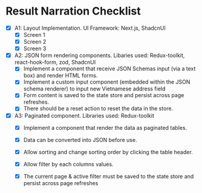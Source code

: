 # Result Narration Checklist


- [X] A1: Layout Implementation. UI Framework: Next.js, ShadcnUI
  - [X] Screen 1
  - [X] Screen 2
  - [X] Screen 3

- [X] A2: JSON form rendering components. Libaries used: Redux-toolkit, react-hook-form, zod, ShadcnUI
  - [X] Implement a component that receive JSON Schemas input (via a text box) and render HTML forms.
  - [X] Implement a custom input component (embedded within the JSON schema renderer) to input new Vietnamese address field
  - [X] Form content is saved to the state store and persist across page refreshes.
  - [X] There should be a reset action to reset the data in the store.

- [X] A3: Paginated component. Libraries used: Redux-toolkit
  - [X] Implement a component that render the data as paginated tables.
  - [X] Data can be converted into JSON before use.
  - [X] Allow sorting and change sorting order by clicking the table header.
  - [X] Allow filter by each columns values.
  - [X] The current page & active filter must be saved to the state store and persist across page refreshes

